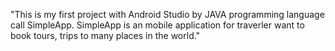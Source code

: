 "This is my first project with Android Studio by JAVA programming language call SimpleApp.
SimpleApp is an mobile application for traverler want to book tours, trips to many places in the world." 
